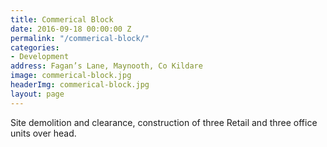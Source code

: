 ```yaml
---
title: Commerical Block
date: 2016-09-18 00:00:00 Z
permalink: "/commerical-block/"
categories:
- Development
address: Fagan’s Lane, Maynooth, Co Kildare
image: commerical-block.jpg
headerImg: commerical-block.jpg
layout: page
---
```


Site demolition and clearance, construction of three Retail and three office units over head.
